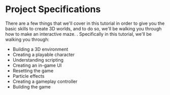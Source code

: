 # Project Specifications
There are a few things that we'll cover in this tutorial in order to give you the basic skills to create 3D worlds, and to do so, we'll be walking you through how to make an interactive maze. <!-- for the Oculus Rift -->. Specifically in this tutorial, we'll be walking you through:

* Building a 3D environment
* Creating a playable character
* Understanding scripting
* Creating an in-game UI
* Resetting the game
* Particle effects
* Creating a gameplay controller
* Building the game
